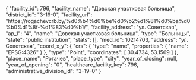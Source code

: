 {
    "facility_id": 796,
    "facility_name": "Довская участковая больница",
    "district_id": "3-19-0",
    "facility_url": "https:\/\/rogachevcrb.by\/%d0%b4%d0%be%d0%b2%d1%81%d0%ba%d0%b0%d1%8f-%d1%83%d0%b1\/",
    "facility_address": "ул. Советская",
    "ap_1": "4",
    "name": "Довская участковая больница",
    "type": "Больницы",
    "state": "public institution",
    "stats": [],
    "med_id": 10214703,
    "address": "ул. Советская",
    "coord_x_y": {
        "crs": {
            "type": "name",
            "properties": {
                "name": "EPSG:4326"
            }
        },
        "type": "Point",
        "coordinates": [
            30.4734,
            53.1569
        ]
    },
    "place_name": "Рогачев",
    "place_type": "city",
    "year_of_closing": null,
    "year_of_opening": "0",
    "healthcare_facility_key": 796,
    "administrative_division_id": "3-19-0"
}